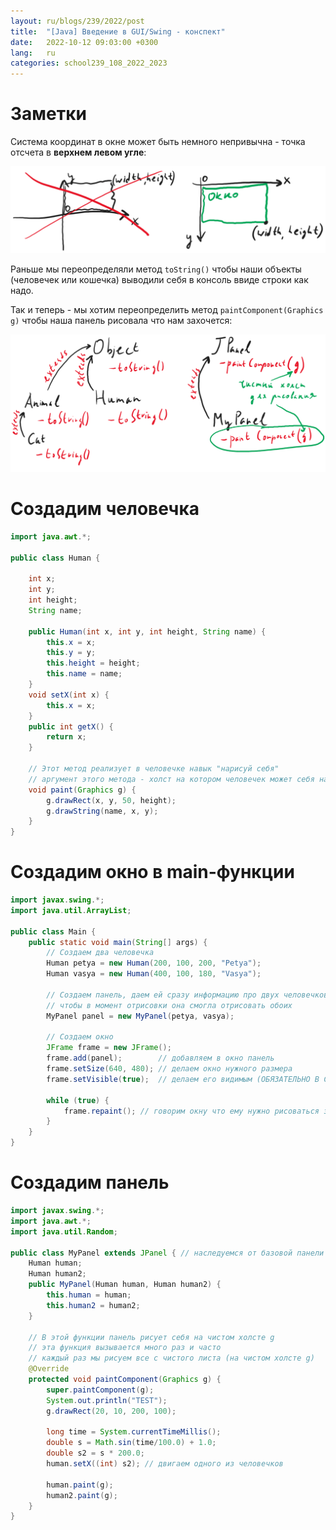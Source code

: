 ```yaml
---
layout: ru/blogs/239/2022/post
title:  "[Java] Введение в GUI/Swing - конспект"
date:   2022-10-12 09:03:00 +0300
lang:   ru
categories: school239_108_2022_2023
---
```


Заметки
===

Система координат в окне может быть немного непривычна - точка отсчета в **верхнем левом угле**:

![Frame coordinate system](/static/2022/10/frame_coordinate_system.png)

Раньше мы переопределяли метод ```toString()``` чтобы наши объекты (человечек или кошечка) выводили себя в консоль ввиде строки как надо.

Так и теперь - мы хотим переопределить метод ```paintComponent(Graphics g)``` чтобы наша панель рисовала что нам захочется:

![MyPanel extends JPanel](/static/2022/10/extends_panel.png)

Создадим человечка
===

```java
import java.awt.*;

public class Human {

    int x;
    int y;
    int height;
    String name;

    public Human(int x, int y, int height, String name) {
        this.x = x;
        this.y = y;
        this.height = height;
        this.name = name;
    }
    void setX(int x) {
        this.x = x;
    }
    public int getX() {
        return x;
    }

    // Этот метод реализует в человечке навык "нарисуй себя"
    // аргумент этого метода - холст на котором человечек может себя нарисовать
    void paint(Graphics g) {
        g.drawRect(x, y, 50, height);
        g.drawString(name, x, y);
    }
}
```

Создадим окно в main-функции
===

```java
import javax.swing.*;
import java.util.ArrayList;

public class Main {
    public static void main(String[] args) {
        // Создаем два человечка
        Human petya = new Human(200, 100, 200, "Petya");
        Human vasya = new Human(400, 100, 180, "Vasya");

        // Создаем панель, даем ей сразу информацию про двух человечков
        // чтобы в момент отрисовки она смогла отрисовать обоих
        MyPanel panel = new MyPanel(petya, vasya);

        // Создаем окно
        JFrame frame = new JFrame();
        frame.add(panel);        // добавляем в окно панель
        frame.setSize(640, 480); // делаем окно нужного размера
        frame.setVisible(true);  // делаем его видимым (ОБЯЗАТЕЛЬНО В САМЫЙ ПОСЛЕДНИЙ МОМЕНТ - когда панель уже добавлена)

        while (true) {
            frame.repaint(); // говорим окну что ему нужно рисоваться заново постоянно (это в свою очередь провоцирует отрисовку панели)
        }
    }
}
```

Создадим панель
===

```java
import javax.swing.*;
import java.awt.*;
import java.util.Random;

public class MyPanel extends JPanel { // наследуемся от базовой панели
    Human human;
    Human human2;
    public MyPanel(Human human, Human human2) {
        this.human = human;
        this.human2 = human2;
    }

    // В этой функции панель рисует себя на чистом холсте g
    // эта функция вызывается много раз и часто
    // каждый раз мы рисуем все с чистого листа (на чистом холсте g)
    @Override
    protected void paintComponent(Graphics g) {
        super.paintComponent(g);
        System.out.println("TEST");
        g.drawRect(20, 10, 200, 100);

        long time = System.currentTimeMillis();
        double s = Math.sin(time/100.0) + 1.0;
        double s2 = s * 200.0;
        human.setX((int) s2); // двигаем одного из человечков

        human.paint(g);
        human2.paint(g);
    }
}
```